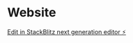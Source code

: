 # Website

[Edit in StackBlitz next generation editor ⚡️](https://stackblitz.com/~/github.com/ApophisIA/Website)